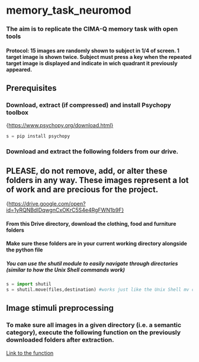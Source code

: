 # memory_task_neuromod
### The aim is to replicate the CIMA-Q memory task with open tools
#### Protocol: 15 images are randomly shown to subject in 1/4 of screen. 1 target image is shown twice. Subject must press a key when the                  repeated target image is displayed and indicate in wich quadrant it previously appeared.
## Prerequisites
### Download, extract (if compressed) and install Psychopy toolbox
{https://www.psychopy.org/download.html}
```python
s = pip install psychopy
```
### Download and extract the following folders from our drive.
## PLEASE, do not remove, add, or alter these folders in any way. These images represent a lot of work and are precious for the project.
{https://drive.google.com/open?id=1yRQNBdIDqwgnCxOKrC5S4e4RgFWN1b9F}
#### From this Drive directory, download the clothing, food and furniture folders
#### Make sure these folders are in your current working directory alongside the python file
##### You can use the shutil module to easily navigate through directories (similar to how the Unix Shell commands work)
```python
s = import shutil
s = shutil.move(files,destination) #works just like the Unix Shell mv command
```
## Image stimuli preprocessing
### To make sure all images in a given directory (i.e. a semantic category), execute the following function on the previously downloaded folders after extraction.
[Link to the function]()

